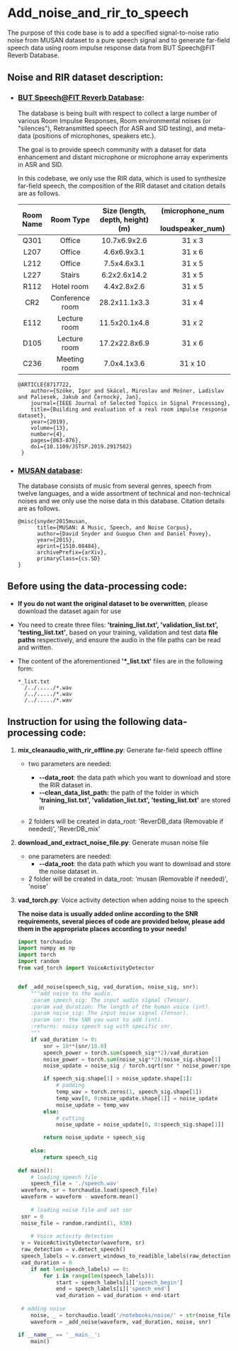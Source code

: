 # Add_noise_and_rir_to_speech
The purpose of this code base is to add a specified signal-to-noise ratio noise from MUSAN dataset to a pure speech signal and to generate far-field speech data using room impulse response data from BUT Speech@FIT Reverb Database. 
## Noise and RIR dataset description:

- ### [BUT Speech@FIT Reverb Database](https://speech.fit.vutbr.cz/software/but-speech-fit-reverb-database ):

  The database is being built with respect to collect a large number of various Room Impulse Responses, Room environmental noises (or "silences"), Retransmitted speech (for ASR and SID testing), and meta-data (positions of microphones, speakers etc.).

  The goal is to provide speech community with a dataset for data enhancement and distant microphone or microphone array experiments in ASR and SID.

  In this codebase, we only use the RIR data, which is used to synthesize far-field speech, the composition of the RIR dataset and citation details are as follows.

  | Room Name |    Room Type    | Size (length, depth, height) (m) | (microphone_num x   loudspeaker_num) |
  | :-------: | :-------------: | :------------------------------: | :----------------------------------: |
  |   Q301    |     Office      |           10.7x6.9x2.6           |                31 x 3                |
  |   L207    |     Office      |           4.6x6.9x3.1            |                31 x 6                |
  |   L212    |     Office      |           7.5x4.6x3.1            |                31 x 5                |
  |   L227    |     Stairs      |           6.2x2.6x14.2           |                31 x 5                |
  |   R112    |   Hotel room    |           4.4x2.8x2.6            |                31 x 5                |
  |    CR2    | Conference room |          28.2x11.1x3.3           |                31 x 4                |
  |   E112    |  Lecture room   |          11.5x20.1x4.8           |                31 x 2                |
  |   D105    |  Lecture room   |          17.2x22.8x6.9           |                31 x 6                |
  |   C236    |  Meeting room   |           7.0x4.1x3.6            |               31 x 10                |

  ```
  @ARTICLE{8717722,
      author={Szöke, Igor and Skácel, Miroslav and Mošner, Ladislav and Paliesek, Jakub and Černocký, Jan},
      journal={IEEE Journal of Selected Topics in Signal Processing}, 
      title={Building and evaluation of a real room impulse response dataset}, 
      year={2019},
      volume={13},
      number={4},
      pages={863-876},
      doi={10.1109/JSTSP.2019.2917582}
   }
  ```

- ### [MUSAN database](https://arxiv.org/pdf/1510.08484):

  The database consists of music from several genres, speech from twelve languages, and a wide assortment of technical and non-technical noises and we only use the noise data in this database. Citation details are as follows.

  ```
  @misc{snyder2015musan,
        title={MUSAN: A Music, Speech, and Noise Corpus}, 
        author={David Snyder and Guoguo Chen and Daniel Povey},
        year={2015},
        eprint={1510.08484},
        archivePrefix={arXiv},
        primaryClass={cs.SD}
  }
  ```

  

## Before using the data-processing code:

- **If you do not want the original dataset to be overwritten**, please download the dataset again for use

- You need to create three files: **'training_list.txt', 'validation_list.txt', 'testing_list.txt'**, based on your training, validation and test data **file paths** respectively, and ensure the audio in the file paths can be read and written. 

- The content of the aforementioned **'*_list.txt'** files are in the following form:

  ```
  *_list.txt
  	/../...../*.wav
  	/../...../*.wav
  	/../...../*.wav
  ```

  

## Instruction for using the following data-processing code:

1. **mix_cleanaudio_with_rir_offline.py**: Generate far-field speech offline

   - two parameters are needed: 
     - **--data_root**: the data path which you want to download and store the RIR dataset in.
     - **--clean_data_list_path:** the path of the folder in which  **'training_list.txt', 'validation_list.txt', 'testing_list.txt'** are stored in

   - 2 folders will be created in data_root: 'ReverDB_data (Removable if needed)', 'ReverDB_mix'

     

2. **download_and_extract_noise_file.py**: Generate musan noise file

   - one parameters are needed: 
     - **--data_root**: the data path which you want to download and store the noise dataset in.
   - 2 folder will be created in data_root: 'musan (Removable if needed)', 'noise'

   

3. **vad_torch.py**: Voice activity detection when adding noise to the speech

   **The noise data is usually added online according to the SNR requirements, several pieces of code are provided below, please add them in the appropriate places according to your needs!**

   ```python
   import torchaudio
   import numpy as np
   import torch
   import random
   from vad_torch import VoiceActivityDetector
   
   
   def _add_noise(speech_sig, vad_duration, noise_sig, snr):
       """add noise to the audio.
       :param speech_sig: The input audio signal (Tensor).
       :param vad_duration: The length of the human voice (int).
       :param noise_sig: The input noise signal (Tensor).
       :param snr: the SNR you want to add (int).
       :returns: noisy speech sig with specific snr.
       """
       if vad_duration != 0:
           snr = 10**(snr/10.0)
           speech_power = torch.sum(speech_sig**2)/vad_duration
           noise_power = torch.sum(noise_sig**2)/noise_sig.shape[1]
           noise_update = noise_sig / torch.sqrt(snr * noise_power/speech_power)
   
           if speech_sig.shape[1] > noise_update.shape[1]:
               # padding
               temp_wav = torch.zeros(1, speech_sig.shape[1])
               temp_wav[0, 0:noise_update.shape[1]] = noise_update
               noise_update = temp_wav
           else:
               # cutting
               noise_update = noise_update[0, 0:speech_sig.shape[1]]
   
           return noise_update + speech_sig
       
       else:
           return speech_sig
       
   def main():
       # loading speech file
       speech_file = './speech.wav'
   	waveform, sr = torchaudio.load(speech_file)
   	waveform = waveform - waveform.mean()
   	
       # loading noise file and set snr
   	snr = 0       
   	noise_file = random.randint(1, 930)
   	
       # Voice activity detection
   	v = VoiceActivityDetector(waveform, sr)
   	raw_detection = v.detect_speech()
   	speech_labels = v.convert_windows_to_readible_labels(raw_detection)
   	vad_duration = 0
       if not len(speech_labels) == 0:
           for i in range(len(speech_labels)):
               start = speech_labels[i]['speech_begin']
               end = speech_labels[i]['speech_end']
               vad_duration = vad_duration + end-start
               
   	# adding noise
       noise, _ = torchaudio.load('/notebooks/noise/' + str(noise_file) + '.wav')
       waveform = _add_noise(waveform, vad_duration, noise, snr)
   
   if __name__ == '__main__':
       main()
   ```
